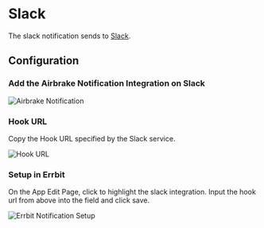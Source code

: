 # Slack

The slack notification sends to [Slack](https://www.slack.com/).

## Configuration

### Add the Airbrake Notification Integration on Slack

![Airbrake Notification](airbrake_notification.png)

### Hook URL

Copy the Hook URL specified by the Slack service.

![Hook URL](hook_url.png)

### Setup in Errbit

On the App Edit Page, click to highlight the slack integration.
Input the hook url from above into the field and click save.

![Errbit Notification Setup](errbit_notification.png)